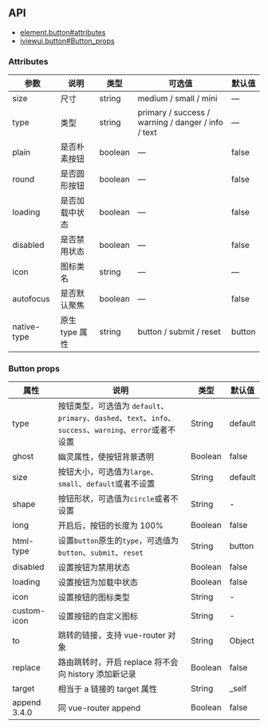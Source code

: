 ## API

- [element.button#attributes](https://element.eleme.cn/2.0/#/zh-CN/component/button#attributes)
- [iviewui.button#Button_props](https://iviewui.com/components/button#Button_props)

### Attributes

参数 | 说明 | 类型 | 可选值 | 默认值 | 
---|---|---|---|---
size | 尺寸 | string | medium / small / mini | — | 
type | 类型 | string | primary / success / warning / danger / info / text | — | 
plain | 是否朴素按钮 | boolean | — | false | 
round | 是否圆形按钮 | boolean | — | false | 
loading | 是否加载中状态 | boolean | — | false | 
disabled | 是否禁用状态 | boolean | — | false | 
icon | 图标类名 | string | — | — | 
autofocus | 是否默认聚焦 | boolean | — | false | 
native-type | 原生 type 属性 | string | button / submit / reset | button |




### Button props

属性 | 说明 | 类型 | 默认值
---|---|---|---
type | 按钮类型，可选值为 `default`、`primary`、`dashed`、`text`、`info`、`success`、`warning`、`error`或者不设置 | String | default | 
ghost | 幽灵属性，使按钮背景透明 | Boolean | false | 
size | 按钮大小，可选值为`large`、`small`、`default`或者不设置 | String | default | 
shape | 按钮形状，可选值为`circle`或者不设置 | String | \- | 
long | 开启后，按钮的长度为 100% | Boolean | false | 
html-type | 设置`button`原生的`type`，可选值为`button`、`submit`、`reset` | String | button | 
disabled | 设置按钮为禁用状态 | Boolean | false | 
loading | 设置按钮为加载中状态 | Boolean | false | 
icon | 设置按钮的图标类型 | String | \- | 
custom-icon | 设置按钮的自定义图标 | String | \- | 
to | 跳转的链接，支持 vue-router 对象 | String | Object | \- | 
replace | 路由跳转时，开启 replace 将不会向 history 添加新记录 | Boolean | false | 
target | 相当于 a 链接的 target 属性 | String | \_self | 
append 3.4.0 | 同 vue-router append | Boolean | false |


